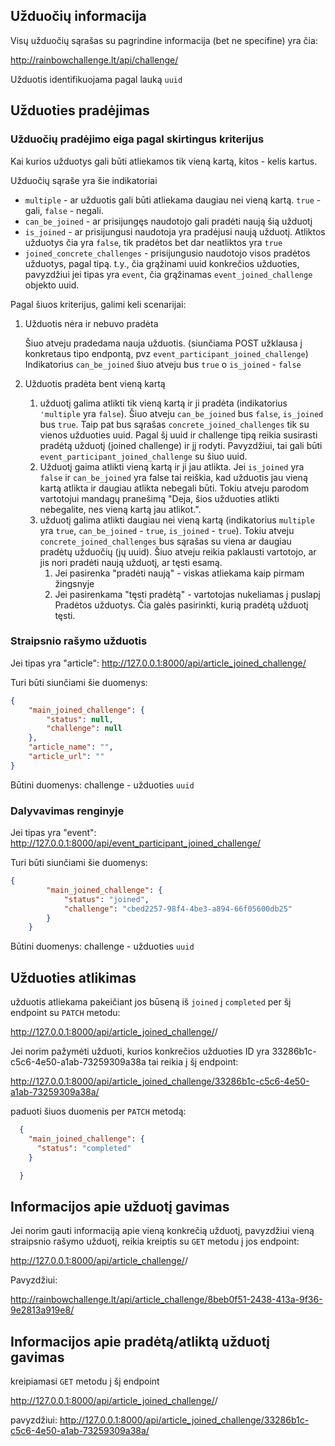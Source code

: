 
## Užduočių informacija

Visų užduočių sąrašas su pagrindine informacija (bet ne specifine) yra čia:

http://rainbowchallenge.lt/api/challenge/

Užduotis identifikuojama pagal lauką `uuid`

## Užduoties pradėjimas

### Užduočių pradėjimo eiga pagal skirtingus kriterijus

Kai kurios užduotys gali būti atliekamos tik vieną kartą, kitos - kelis kartus. 

Užduočių sąraše yra šie indikatoriai

* `multiple` - ar užduotis gali būti atliekama daugiau nei vieną kartą. `true` - gali, `false` - negali.
* `can_be_joined` - ar prisijungęs naudotojo gali pradėti naują šią užduotį
* `is_joined` - ar prisijungusi naudotoja yra pradėjusi naują užduotį. Atliktos užduotys čia yra `false`, tik pradėtos bet dar neatliktos yra `true`
* `joined_concrete_challenges` - prisijungusio naudotojo visos pradėtos užduotys, pagal tipą. t.y., čia grąžinami uuid konkrečios užduoties, pavyzdžiui jei tipas yra `event`, čia grąžinamas `event_joined_challenge` objekto uuid.

Pagal šiuos kriterijus, galimi keli scenarijai:
1. Užduotis nėra ir nebuvo pradėta 

    Šiuo atveju pradedama nauja užduotis. (siunčiama POST užklausa į konkretaus tipo endpontą, pvz `event_participant_joined_challenge`)
    Indikatorius `can_be_joined` šiuo atveju bus `true` o `is_joined` - `false`
2. Užduotis pradėta bent vieną kartą
   1. užduotį galima atlikti tik vieną kartą ir ji pradėta (indikatorius `'multiple` yra `false`). Šiuo atveju `can_be_joined` bus `false`, `is_joined` bus `true`. Taip pat bus sąrašas `concrete_joined_challenges` tik su vienos užduoties uuid. Pagal šį uuid ir challenge tipą reikia susirasti pradėtą užduotį (joined challenge) ir jį rodyti. Pavyzdžiui, tai gali būti `event_participant_joined_challenge` su šiuo uuid.
   2. Užduotį gaima atlikti vieną kartą ir ji jau atlikta. Jei `is_joined` yra `false` ir `can_be_joined` yra false tai reiškia, kad užduotis jau vieną kartą atlikta ir daugiau atlikta nebegali būti. Tokiu atveju parodom vartotojui mandagų pranešimą "Deja, šios užduoties atlikti nebegalite, nes vieną kartą jau atlikot.".
   3. užduotį galima atlikti daugiau nei vieną kartą (indikatorius `multiple` yra `true`, `can_be_joined` - `true`, `is_joined` - `true`). Tokiu atveju `concrete_joined_challenges` bus sąrašas su viena ar daugiau pradėtų užduočių (jų uuid). Šiuo atveju reikia paklausti vartotojo, ar jis nori pradėti naują užduotį, ar tęsti esamą. 
      1. Jei pasirenka "pradėti naują" - viskas atliekama kaip pirmam žingsnyje
      2. Jei pasirenkama "tęsti pradėtą" - vartotojas nukeliamas į puslapį Pradėtos užduotys. Čia galės pasirinkti, kurią pradėtą užduotį tęsti.
      

### Straipsnio rašymo užduotis

Jei tipas yra "article":
http://127.0.0.1:8000/api/article_joined_challenge/

Turi būti siunčiami šie duomenys:

```json
{
    "main_joined_challenge": {
        "status": null,
        "challenge": null
    },
    "article_name": "",
    "article_url": ""
}
```

Būtini duomenys: 
challenge - užduoties `uuid`

### Dalyvavimas renginyje

Jei tipas yra "event":
http://127.0.0.1:8000/api/event_participant_joined_challenge/

Turi būti siunčiami šie duomenys:

```json
{
        "main_joined_challenge": {
            "status": "joined",
            "challenge": "cbed2257-98f4-4be3-a894-66f05600db25"
        }
    }
```

Būtini duomenys: 
challenge - užduoties `uuid`

## Užduoties atlikimas

užduotis atliekama pakeičiant jos būseną iš `joined` į `completed` per šį endpoint su `PATCH` metodu:

http://127.0.0.1:8000/api/article_joined_challenge/<uuid>/

Jei norim pažymėti užduoti, kurios konkrečios užduoties ID yra 33286b1c-c5c6-4e50-a1ab-73259309a38a tai reikia į šį endpoint:

http://127.0.0.1:8000/api/article_joined_challenge/33286b1c-c5c6-4e50-a1ab-73259309a38a/

paduoti šiuos duomenis per `PATCH` metodą:

```json
  {
    "main_joined_challenge": {
      "status": "completed"
    }

  }
```

## Informacijos apie užduotį gavimas

Jei norim gauti informaciją apie vieną konkrečią užduotį, pavyzdžiui vieną straipsnio rašymo užduotį, reikia kreiptis su `GET` metodu į jos endpoint:

http://127.0.0.1:8000/api/article_challenge/<uuid>/

Pavyzdžiui: 

http://rainbowchallenge.lt/api/article_challenge/8beb0f51-2438-413a-9f36-9e2813a919e8/


## Informacijos apie pradėtą/atliktą užduotį gavimas

kreipiamasi `GET` metodu į šį endpoint

http://127.0.0.1:8000/api/article_joined_challenge/<uuid>/

pavyzdžiui: http://127.0.0.1:8000/api/article_joined_challenge/33286b1c-c5c6-4e50-a1ab-73259309a38a/

